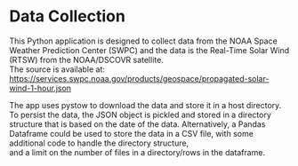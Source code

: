 # Data Collection

This Python application is designed to collect data from the NOAA Space Weather Prediction Center (SWPC) and the data is the Real-Time Solar Wind (RTSW) from the NOAA/DSCOVR satellite.  
The source is available at: https://services.swpc.noaa.gov/products/geospace/propagated-solar-wind-1-hour.json  

The app uses pystow to download the data and store it in a host directory.
To persist the data, the JSON object is pickled and stored in a directory structure that is based on the date of the data.
Alternatively, a Pandas Dataframe could be used to store the data in a CSV file, with some additional code to handle the directory structure,  
and a limit on the number of files in a directory/rows in the dataframe.

